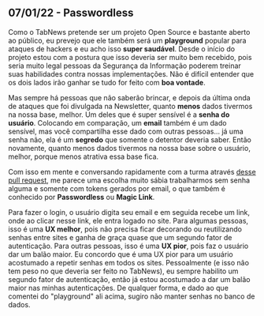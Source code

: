 ## 07/01/22 - Passwordless

Como o TabNews pretende ser um projeto Open Source e bastante aberto ao público, eu prevejo que ele também será um **playground** popular para ataques de hackers e eu acho isso **super saudável**. Desde o início do projeto estou com a postura que isso deveria ser muito bem recebido, pois seria muito legal pessoas da Segurança da Informação poderem treinar suas habilidades contra nossas implementações. Não é difícil entender que os dois lados irão ganhar se tudo for feito com **boa vontade**.

Mas sempre há pessoas que não saberão brincar, e depois da última onda de ataques que foi divulgada na Newsletter, quanto **menos** dados tivermos na nossa base, melhor. Um deles que é super sensível é a **senha do usuário**. Colocando em comparação, um **email** também é um dado sensível, mas você compartilha esse dado com outras pessoas... já uma senha não, ela é um **segredo** que somente o detentor deveria saber. Então novamente, quanto menos dados tivermos na nossa base sobre o usuário, melhor, porque menos atrativa essa base fica.

Com isso em mente e conversando rapidamente com a turma através [desse pull request](https://github.com/filipedeschamps/tabnews.com.br/pull/150), me parece uma escolha muito sábia trabalharmos sem senha alguma e somente com tokens gerados por email, o que também é conhecido por **Passwordless** ou **Magic Link**.

Para fazer o login, o usuário digita seu email e em seguida recebe um link, onde ao clicar nesse link, ele entra logado no site. Para algumas pessoas, isso é uma **UX melhor**, pois não precisa ficar decorando ou reutilizando senhas entre sites e ganha de graça quase que um segundo fator de autenticação. Para outras pessoas, isso é uma **UX pior**, pois faz o usuário dar um balão maior. Eu concordo que é uma UX pior para um usuário acostumado a repetir senhas em todos os sites. Pessoalmente (e isso não tem peso no que deveria ser feito no TabNews), eu sempre habilito um segundo fator de autenticação, então já estou acostumado a dar um balão maior nas minhas autenticações. De qualquer forma, e dado ao que comentei do "playground" ali acima, sugiro não manter senhas no banco de dados.
